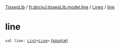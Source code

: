 [TisseoLib](../../index.md) / [fr.docjyJ.tisseoLib.model.line](../index.md) / [Lines](index.md) / [line](./line.md)

# line

`val line: `[`List`](https://kotlinlang.org/api/latest/jvm/stdlib/kotlin.collections/-list/index.html)`<`[`Line`](../-line/index.md)`>` [(source)](https://github.com/docjyJ/TisseoLib/tree/master/src/main/kotlin/fr/docjyJ/tisseoLib/model/line/Lines.kt#L4)